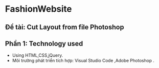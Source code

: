 # FashionWebsite
## Đề tài: Cut Layout from file Photoshop
## Phần 1: Technology used
- Using HTML,CSS,jQuery.
- Môi trường phát triển tích hợp: Visual Studio Code ,Adobe Photoshop .
